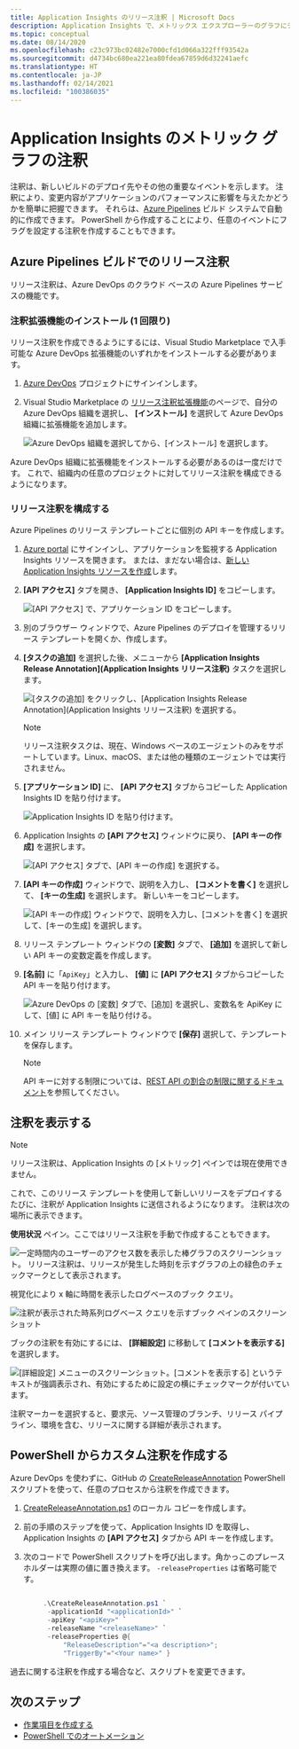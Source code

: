 ```yaml
---
title: Application Insights のリリース注釈 | Microsoft Docs
description: Application Insights で、メトリックス エクスプローラーのグラフにデプロイ マーカーまたはビルド マーカーを追加します。
ms.topic: conceptual
ms.date: 08/14/2020
ms.openlocfilehash: c23c973bc02482e7000cfd1d066a322fff93542a
ms.sourcegitcommit: d4734bc680ea221ea80fdea67859d6d32241aefc
ms.translationtype: HT
ms.contentlocale: ja-JP
ms.lasthandoff: 02/14/2021
ms.locfileid: "100386035"
---
```

# <a name="annotations-on-metric-charts-in-application-insights"></a>Application Insights のメトリック グラフの注釈

注釈は、新しいビルドのデプロイ先やその他の重要なイベントを示します。 注釈により、変更内容がアプリケーションのパフォーマンスに影響を与えたかどうかを簡単に把握できます。 それらは、[Azure Pipelines](/azure/devops/pipelines/tasks/) ビルド システムで自動的に作成できます。 PowerShell から作成することにより、任意のイベントにフラグを設定する注釈を作成することもできます。

## <a name="release-annotations-with-azure-pipelines-build"></a>Azure Pipelines ビルドでのリリース注釈

リリース注釈は、Azure DevOps のクラウド ベースの Azure Pipelines サービスの機能です。

### <a name="install-the-annotations-extension-one-time"></a>注釈拡張機能のインストール (1 回限り)

リリース注釈を作成できるようにするには、Visual Studio Marketplace で入手可能な Azure DevOps 拡張機能のいずれかをインストールする必要があります。

1. [Azure DevOps](https://azure.microsoft.com/services/devops/) プロジェクトにサインインします。
   
1. Visual Studio Marketplace の [リリース注釈拡張機能](https://marketplace.visualstudio.com/items/ms-appinsights.appinsightsreleaseannotations)のページで、自分の Azure DevOps 組織を選択し、 **[インストール]** を選択して Azure DevOps 組織に拡張機能を追加します。
   
   ![Azure DevOps 組織を選択してから、[インストール] を選択します。](./media/annotations/1-install.png)
   
Azure DevOps 組織に拡張機能をインストールする必要があるのは一度だけです。 これで、組織内の任意のプロジェクトに対してリリース注釈を構成できるようになります。

### <a name="configure-release-annotations"></a>リリース注釈を構成する

Azure Pipelines のリリース テンプレートごとに個別の API キーを作成します。

1. [Azure portal](https://portal.azure.com) にサインインし、アプリケーションを監視する Application Insights リソースを開きます。 または、まだない場合は、[新しい Application Insights リソースを作成](./app-insights-overview.md)します。
   
1. **[API アクセス]** タブを開き、 **[Application Insights ID]** をコピーします。
   
   ![[API アクセス] で、アプリケーション ID をコピーします。](./media/annotations/2-app-id.png)

1. 別のブラウザー ウィンドウで、Azure Pipelines のデプロイを管理するリリース テンプレートを開くか、作成します。
   
1. **[タスクの追加]** を選択した後、メニューから **[Application Insights Release Annotation]\(Application Insights リリース注釈\)** タスクを選択します。
   
   ![[タスクの追加] をクリックし、[Application Insights Release Annotation]\(Application Insights リリース注釈\) を選択する。](./media/annotations/3-add-task.png)

   > [!NOTE]
   > リリース注釈タスクは、現在、Windows ベースのエージェントのみをサポートしています。Linux、macOS、または他の種類のエージェントでは実行されません。
   
1. **[アプリケーション ID]** に、 **[API アクセス]** タブからコピーした Application Insights ID を貼り付けます。
   
   ![Application Insights ID を貼り付けます。](./media/annotations/4-paste-app-id.png)
   
1. Application Insights の **[API アクセス]** ウィンドウに戻り、 **[API キーの作成]** を選択します。 
   
   ![[API アクセス] タブで、[API キーの作成] を選択する。](./media/annotations/5-create-api-key.png)
   
1. **[API キーの作成]** ウィンドウで、説明を入力し、 **[コメントを書く]** を選択して、 **[キーの生成]** を選択します。 新しいキーをコピーします。
   
   ![[API キーの作成] ウィンドウで、説明を入力し、[コメントを書く] を選択して、[キーの生成] を選択します。](./media/annotations/6-create-api-key.png)
   
1. リリース テンプレート ウィンドウの **[変数]** タブで、 **[追加]** を選択して新しい API キーの変数定義を作成します。

1. **[名前]** に「`ApiKey`」と入力し、 **[値]** に **[API アクセス]** タブからコピーした API キーを貼り付けます。
   
   ![Azure DevOps の [変数] タブで、[追加] を選択し、変数名を ApiKey にして、[値] に API キーを貼り付ける。](./media/annotations/7-paste-api-key.png)
   
1. メイン リリース テンプレート ウィンドウで **[保存]** 選択して、テンプレートを保存します。


   > [!NOTE]
   > API キーに対する制限については、[REST API の割合の制限に関するドキュメント](https://dev.applicationinsights.io/documentation/Authorization/Rate-limits)を参照してください。

## <a name="view-annotations"></a>注釈を表示する


   > [!NOTE]
   > リリース注釈は、Application Insights の [メトリック] ペインでは現在使用できません。

これで、このリリース テンプレートを使用して新しいリリースをデプロイするたびに、注釈が Application Insights に送信されるようになります。 注釈は次の場所に表示できます。

**使用状況** ペイン。ここではリリース注釈を手動で作成することもできます。

![一定時間内のユーザーのアクセス数を表示した棒グラフのスクリーンショット。 リリース注釈は、リリースが発生した時刻を示すグラフの上の緑色のチェックマークとして表示されます。](./media/annotations/usage-pane.png)

視覚化により x 軸に時間を表示したログベースのブック クエリ。

![注釈が表示された時系列ログベース クエリを示すブック ペインのスクリーンショット](./media/annotations/workbooks-annotations.png)

ブックの注釈を有効にするには、 **[詳細設定]** に移動して **[コメントを表示する]** を選択します。

![[詳細設定] メニューのスクリーンショット。[コメントを表示する] というテキストが強調表示され、有効にするために設定の横にチェックマークが付いています。](./media/annotations/workbook-show-annotations.png)

注釈マーカーを選択すると、要求元、ソース管理のブランチ、リリース パイプライン、環境を含む、リリースに関する詳細が表示されます。

## <a name="create-custom-annotations-from-powershell"></a>PowerShell からカスタム注釈を作成する
Azure DevOps を使わずに、GitHub の [CreateReleaseAnnotation](https://github.com/MohanGsk/ApplicationInsights-Home/blob/master/API/CreateReleaseAnnotation.ps1) PowerShell スクリプトを使って、任意のプロセスから注釈を作成できます。 

1. [CreateReleaseAnnotation.ps1](https://github.com/MohanGsk/ApplicationInsights-Home/blob/master/API/CreateReleaseAnnotation.ps1) のローカル コピーを作成します。
   
1. 前の手順のステップを使って、Application Insights ID を取得し、Application Insights の **[API アクセス]** タブから API キーを作成します。
   
1. 次のコードで PowerShell スクリプトを呼び出します。角かっこのプレースホルダーは実際の値に置き換えます。 `-releaseProperties` は省略可能です。 
   
   ```powershell
   
        .\CreateReleaseAnnotation.ps1 `
         -applicationId "<applicationId>" `
         -apiKey "<apiKey>" `
         -releaseName "<releaseName>" `
         -releaseProperties @{
             "ReleaseDescription"="<a description>";
             "TriggerBy"="<Your name>" }
   ```

過去に関する注釈を作成する場合など、スクリプトを変更できます。

## <a name="next-steps"></a>次のステップ

* [作業項目を作成する](./diagnostic-search.md#create-work-item)
* [PowerShell でのオートメーション](./powershell.md)

